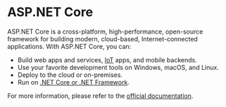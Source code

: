 # ASP.NET Core

ASP.NET Core is a cross-platform, high-performance, open-source framework for building modern, cloud-based, Internet-connected applications. With ASP.NET Core, you can:

* Build web apps and services, [IoT](https://www.microsoft.com/internet-of-things/) apps, and mobile backends.
* Use your favorite development tools on Windows, macOS, and Linux.
* Deploy to the cloud or on-premises.
* Run on [.NET Core or .NET Framework](https://docs.microsoft.com/dotnet/articles/standard/choosing-core-framework-server).

For more information, please refer to the [official documentation](https://docs.microsoft.com/en-us/aspnet/core/).

